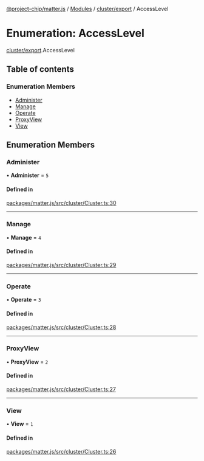[@project-chip/matter.js](../README.md) / [Modules](../modules.md) / [cluster/export](../modules/cluster_export.md) / AccessLevel

# Enumeration: AccessLevel

[cluster/export](../modules/cluster_export.md).AccessLevel

## Table of contents

### Enumeration Members

- [Administer](cluster_export.AccessLevel.md#administer)
- [Manage](cluster_export.AccessLevel.md#manage)
- [Operate](cluster_export.AccessLevel.md#operate)
- [ProxyView](cluster_export.AccessLevel.md#proxyview)
- [View](cluster_export.AccessLevel.md#view)

## Enumeration Members

### Administer

• **Administer** = ``5``

#### Defined in

[packages/matter.js/src/cluster/Cluster.ts:30](https://github.com/project-chip/matter.js/blob/6d3b6a5d957d88a9231d6ecab4bb41f8133112be/packages/matter.js/src/cluster/Cluster.ts#L30)

___

### Manage

• **Manage** = ``4``

#### Defined in

[packages/matter.js/src/cluster/Cluster.ts:29](https://github.com/project-chip/matter.js/blob/6d3b6a5d957d88a9231d6ecab4bb41f8133112be/packages/matter.js/src/cluster/Cluster.ts#L29)

___

### Operate

• **Operate** = ``3``

#### Defined in

[packages/matter.js/src/cluster/Cluster.ts:28](https://github.com/project-chip/matter.js/blob/6d3b6a5d957d88a9231d6ecab4bb41f8133112be/packages/matter.js/src/cluster/Cluster.ts#L28)

___

### ProxyView

• **ProxyView** = ``2``

#### Defined in

[packages/matter.js/src/cluster/Cluster.ts:27](https://github.com/project-chip/matter.js/blob/6d3b6a5d957d88a9231d6ecab4bb41f8133112be/packages/matter.js/src/cluster/Cluster.ts#L27)

___

### View

• **View** = ``1``

#### Defined in

[packages/matter.js/src/cluster/Cluster.ts:26](https://github.com/project-chip/matter.js/blob/6d3b6a5d957d88a9231d6ecab4bb41f8133112be/packages/matter.js/src/cluster/Cluster.ts#L26)
